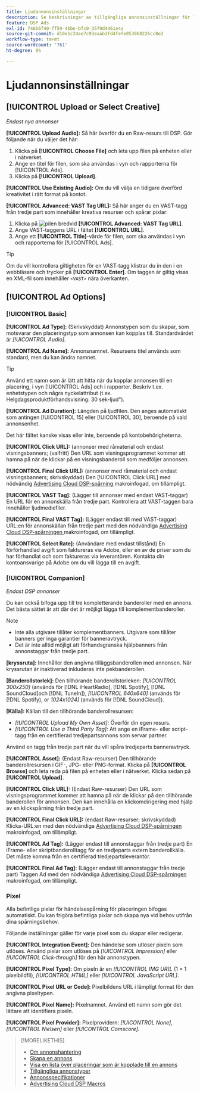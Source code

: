```yaml
---
title: Ljudannonsinställningar
description: Se beskrivningar av tillgängliga annonsinställningar för ljudannonser.
feature: DSP Ads
exl-id: 746b6f40-ff59-4bbe-bfc0-3579d4461e4a
source-git-commit: d10e1c24ee7c93eaab3fd4fefe853860226cc8e2
workflow-type: tm+mt
source-wordcount: '761'
ht-degree: 0%

---
```


# Ljudannonsinställningar

## [!UICONTROL Upload or Select Creative]

*Endast nya annonser*

**[!UICONTROL Upload Audio]:** Så här överför du en Raw-resurs till DSP. Gör följande när du väljer det här:

1. Klicka på **[!UICONTROL Choose File]** och leta upp filen på enheten eller i nätverket.
1. Ange en titel för filen, som ska användas i vyn och rapporterna för [!UICONTROL Ads].
1. Klicka på **[!UICONTROL Upload]**.

**[!UICONTROL Use Existing Audio]:** Om du vill välja en tidigare överförd kreativitet i rätt format på kontot.

**[!UICONTROL Advanced: VAST Tag URL]:** Så här anger du en VAST-tagg från tredje part som innehåller kreativa resurser och spårar pixlar:

1. Klicka på ![pilen](/help/dsp/assets/compressed.png) bredvid **[!UICONTROL Advanced: VAST Tag URL]**.
1. Ange VAST-taggens URL i fältet **[!UICONTROL URL]**.
1. Ange ett **[!UICONTROL Title]**-värde för filen, som ska användas i vyn och rapporterna för [!UICONTROL Ads].

>[!TIP]
>
> Om du vill kontrollera giltigheten för en VAST-tagg klistrar du in den i en webbläsare och trycker på **[!UICONTROL Enter]**. Om taggen är giltig visas en XML-fil som innehåller `<VAST>` nära överkanten.

## [!UICONTROL Ad Options]

### [!UICONTROL Basic]

**[!UICONTROL Ad Type]:** (Skrivskyddat) Annonstypen som du skapar, som motsvarar den placeringstyp som annonsen kan kopplas till. Standardvärdet är *[!UICONTROL Audio]*.

**[!UICONTROL Ad Name]:** Annonsnamnet. Resursens titel används som standard, men du kan ändra namnet.

>[!TIP]
>
> Använd ett namn som är lätt att hitta när du kopplar annonsen till en placering, i vyn [!UICONTROL Ads] och i rapporter. Beskriv t.ex. enhetstypen och några nyckelattribut (t.ex. Helgdagsproduktförhandsvisning: 30 sek-ljud&quot;).

**[!UICONTROL Ad Duration]:** Längden på ljudfilen. Den anges automatiskt som antingen [!UICONTROL 15] eller [!UICONTROL 30], beroende på vald annonsenhet.

Det här fältet kanske visas eller inte, beroende på kontobehörigheterna.

**[!UICONTROL Click URL]:** (annonser med råmaterial och endast visningsbanners; (valfritt) Den URL som visningsprogrammet kommer att hamna på när de klickar på en visningsbanderoll som medföljer annonsen.

**[!UICONTROL Final Click URL]:** (annonser med råmaterial och endast visningsbanners; skrivskyddad) Den  [!UICONTROL Click URL] med nödvändig  [Advertising Cloud DSP-spårning ](/help/dsp/campaign-management/macros.md) makroinfogad, om tillämpligt.

**[!UICONTROL VAST Tag]:** (Lägger till annonser med endast VAST-taggar) En URL för en annonskälla från tredje part. Kontrollera att VAST-taggen bara innehåller ljudmediefiler.

**[!UICONTROL Final VAST Tag]:** (Lägger endast till med VAST-taggar) URL:en för annonskällan från tredje part med den nödvändiga  [Advertising Cloud DSP-spårningen ](/help/dsp/campaign-management/macros.md) makroinfogad, om tillämpligt.

**[!UICONTROL Select Rate]:** (Användare med endast tillstånd) En förförhandlad avgift som faktureras via Adobe, eller en av de priser som du har förhandlat och som faktureras via leverantören. Kontakta din kontoansvarige på Adobe om du vill lägga till en avgift.

### [!UICONTROL Companion]

*Endast DSP annonser*

Du kan också bifoga upp till tre kompletterande banderoller med en annons. Det bästa sättet är att där det är möjligt lägga till komplementbanderoller.

>[!NOTE]
>
>* Inte alla utgivare tillåter komplementbanners. Utgivare som tillåter banners ger inga garantier för banneravtryck.
>* Det är inte alltid möjligt att förhandsgranska hjälpbanners från annonstaggar från tredje part.


**\[kryssruta\]:** Innehåller den angivna tilläggsbanderollen med annonsen. När kryssrutan är inaktiverad inkluderas inte pekbanderollen.

**\[Banderollstorlek\]:** Den tillhörande banderollstorleken:  *[!UICONTROL 300x250]* (används för  [!DNL iHeartRadio],  [!DNL Spotify],  [!DNL SoundCloud]och  [!DNL TuneIn]),  *[!UICONTROL 640x640]* (används för  [!DNL Spotify), or *1024x1024]* (används för  [!DNL SoundCloud]).

**\[Källa\]:** Källan till den tillhörande banderollresursen:

* *[!UICONTROL Upload My Own Asset]:* Överför din egen resurs.
* *[!UICONTROL Use a Third Party Tag]:* Att ange en iFrame- eller script-tagg från en certifierad tredjepartsannons som servar partner.

Använd en tagg från tredje part när du vill spåra tredjeparts banneravtryck.

**[!UICONTROL Asset]:** (Endast Raw-resurser) Den tillhörande banderollresursen i GIF-, JPG- eller PNG-format. Klicka på **[!UICONTROL Browse]** och leta reda på filen på enheten eller i nätverket. Klicka sedan på **[!UICONTROL Upload]**.

**[!UICONTROL Click URL]:** (Endast Raw-resurser) Den URL som visningsprogrammet kommer att hamna på när de klickar på den tillhörande banderollen för annonsen. Den kan innehålla en klickomdirigering med hjälp av en klickspårning från tredje part.

**[!UICONTROL Final Click URL]:** (endast Raw-resurser; skrivskyddad) Klicka-URL:en med den nödvändiga  [Advertising Cloud DSP-spårningen ](/help/dsp/campaign-management/macros.md) makroinfogad, om tillämpligt.

**[!UICONTROL Ad Tag]:** (Lägger endast till annonstaggar från tredje part) En iFrame- eller skriptbanderolltagg för en tredjeparts extern banderollkälla. Det måste komma från en certifierad tredjepartsleverantör.

**[!UICONTROL Final Ad Tag]:** (Lägger endast till annonstaggar från tredje part) Taggen Ad med den nödvändiga  [Advertising Cloud DSP-spårningen ](/help/dsp/campaign-management/macros.md) makroinfogad, om tillämpligt.

### Pixel

Alla befintliga pixlar för händelsespårning för placeringen bifogas automatiskt. Du kan frigöra befintliga pixlar och skapa nya vid behov utifrån dina spårningsbehov.

Följande inställningar gäller för varje pixel som du skapar eller redigerar.

**[!UICONTROL Integration Event]:** Den händelse som utlöser pixeln som utlöses. Använd pixlar som utlöses på *[!UICONTROL Impression]* eller *[!UICONTROL Click-through]* för den här annonstypen.

**[!UICONTROL Pixel Type]:** Om pixeln är en  *[!UICONTROL IMG UR]L* (1 × 1 pixelbildfil),  *[!UICONTROL HTML]* eller  *[!UICONTROL JavaScript URL]*.

**[!UICONTROL Pixel URL or Code]:** Pixelbildens URL i lämpligt format för den angivna pixeltypen.

**[!UICONTROL Pixel Name]:** Pixelnamnet. Använd ett namn som gör det lättare att identifiera pixeln.

**[!UICONTROL Pixel Provider]:** Pixelprovidern:  *[!UICONTROL None]*,  *[!UICONTROL Nielsen]* eller  *[!UICONTROL Comscore]*.

>[!MORELIKETHIS]
>
>* [Om annonshantering](ad-about.md)
>* [Skapa en annons](ad-create.md)
>* [Visa en lista över placeringar som är kopplade till en annons](/help/dsp/campaign-management/ads/ad-list-placements.md)
>* [Tillgängliga annonstyper](ad-types.md)
>* [Annonsspecifikationer](/help/dsp/assets/ad-specs.pdf)
>* [Advertising Cloud DSP Macros](/help/dsp/campaign-management/macros.md)

